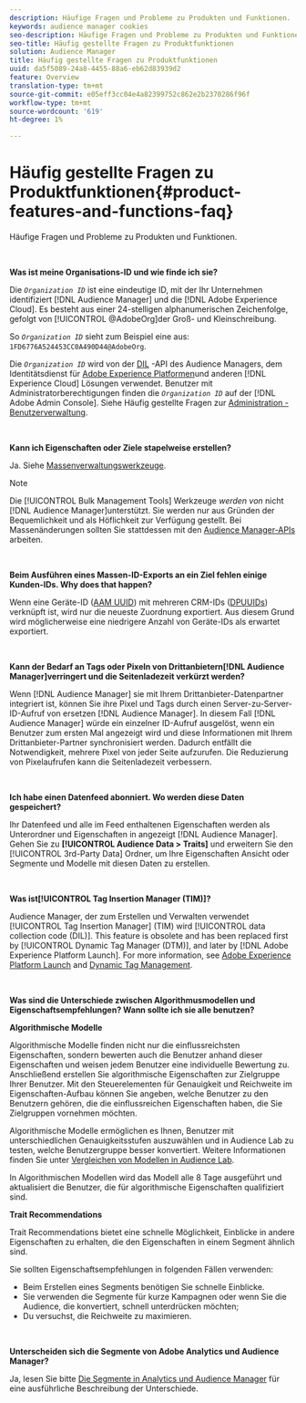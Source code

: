 ```yaml
---
description: Häufige Fragen und Probleme zu Produkten und Funktionen.
keywords: audience manager cookies
seo-description: Häufige Fragen und Probleme zu Produkten und Funktionen.
seo-title: Häufig gestellte Fragen zu Produktfunktionen
solution: Audience Manager
title: Häufig gestellte Fragen zu Produktfunktionen
uuid: da5f5089-24a8-4455-88a6-eb62d83939d2
feature: Overview
translation-type: tm+mt
source-git-commit: e05eff3cc04e4a82399752c862e2b2370286f96f
workflow-type: tm+mt
source-wordcount: '619'
ht-degree: 1%

---
```



# Häufig gestellte Fragen zu Produktfunktionen{#product-features-and-functions-faq}

Häufige Fragen und Probleme zu Produkten und Funktionen.

 

<!-- 

faq_features_functions.xml

 -->

**Was ist meine Organisations-ID und wie finde ich sie?**

Die *`Organization ID`* ist eine eindeutige ID, mit der Ihr Unternehmen identifiziert [!DNL Audience Manager] und die [!DNL Adobe Experience Cloud]. Es besteht aus einer 24-stelligen alphanumerischen Zeichenfolge, gefolgt von [!UICONTROL @AdobeOrg]der Groß- und Kleinschreibung.

So *`Organization ID`* sieht zum Beispiel eine aus: `1FD6776A524453CC0A490D44@AdobeOrg`.

Die *`Organization ID`* wird von der [DIL](../dil/dil-overview.md) -API des Audience Managers, dem Identitätsdienst für [Adobe Experience Platformen](https://docs.adobe.com/content/help/en/id-service/using/home.html)und anderen [!DNL Experience Cloud] Lösungen verwendet. Benutzer mit Administratorberechtigungen finden die *`Organization ID`* auf der [!DNL Adobe Admin Console]. Siehe Häufig gestellte Fragen zur [Administration - Benutzerverwaltung](https://docs.adobe.com/content/help/en/core-services/interface/manage-users-and-products/admin-getting-started.html).

 

**Kann ich Eigenschaften oder Ziele stapelweise erstellen?**

Ja. Siehe [Massenverwaltungswerkzeuge](../reference/bulk-management-tools/bulk-management-intro.md).

>[!NOTE]
>
>Die [!UICONTROL Bulk Management Tools] Werkzeuge *werden von* nicht [!DNL Audience Manager]unterstützt. Sie werden nur aus Gründen der Bequemlichkeit und als Höflichkeit zur Verfügung gestellt. Bei Massenänderungen sollten Sie stattdessen mit den [Audience Manager-APIs](../api/api.md) arbeiten.

 

**Beim Ausführen eines Massen-ID-Exports an ein Ziel fehlen einige Kunden-IDs. Why does that happen?**

Wenn eine Geräte-ID ([AAM UUID](../reference/ids-in-aam.md)) mit mehreren CRM-IDs ([DPUUIDs](../reference/ids-in-aam.md)) verknüpft ist, wird nur die neueste Zuordnung exportiert. Aus diesem Grund wird möglicherweise eine niedrigere Anzahl von Geräte-IDs als erwartet exportiert.

 

**Kann der Bedarf an Tags oder Pixeln von Drittanbietern[!DNL Audience Manager]verringert und die Seitenladezeit verkürzt werden?**

Wenn [!DNL Audience Manager] sie mit Ihrem Drittanbieter-Datenpartner integriert ist, können Sie ihre Pixel und Tags durch einen Server-zu-Server-ID-Aufruf von ersetzen [!DNL Audience Manager]. In diesem Fall [!DNL Audience Manager] würde ein einzelner ID-Aufruf ausgelöst, wenn ein Benutzer zum ersten Mal angezeigt wird und diese Informationen mit Ihrem Drittanbieter-Partner synchronisiert werden. Dadurch entfällt die Notwendigkeit, mehrere Pixel von jeder Seite aufzurufen. Die Reduzierung von Pixelaufrufen kann die Seitenladezeit verbessern.

 

**Ich habe einen Datenfeed abonniert. Wo werden diese Daten gespeichert?**

Ihr Datenfeed und alle im Feed enthaltenen Eigenschaften werden als Unterordner und Eigenschaften in angezeigt [!DNL Audience Manager]. Gehen Sie zu **[!UICONTROL Audience Data > Traits]** und erweitern Sie den [!UICONTROL 3rd-Party Data] Ordner, um Ihre Eigenschaften Ansicht oder Segmente und Modelle mit diesen Daten zu erstellen.

 

**Was ist[!UICONTROL Tag Insertion Manager (TIM)]?**

Audience Manager, der zum Erstellen und Verwalten verwendet [!UICONTROL Tag Insertion Manager] (TIM) wird [!UICONTROL data collection code (DIL)]. This feature is obsolete and has been replaced first by [!UICONTROL Dynamic Tag Manager (DTM)], and later by [!DNL Adobe Experience Platform Launch]. For more information, see [Adobe Experience Platform Launch](https://docs.adobelaunch.com/) and [Dynamic Tag Management](https://docs.adobe.com/content/help/en/dtm/using/dtm-home.html).

 

**Was sind die Unterschiede zwischen Algorithmusmodellen und Eigenschaftsempfehlungen? Wann sollte ich sie alle benutzen?**

**Algorithmische Modelle**

Algorithmische Modelle finden nicht nur die einflussreichsten Eigenschaften, sondern bewerten auch die Benutzer anhand dieser Eigenschaften und weisen jedem Benutzer eine individuelle Bewertung zu. Anschließend erstellen Sie algorithmische Eigenschaften zur Zielgruppe Ihrer Benutzer. Mit den Steuerelementen für Genauigkeit und Reichweite im Eigenschaften-Aufbau können Sie angeben, welche Benutzer zu den Benutzern gehören, die die einflussreichen Eigenschaften haben, die Sie Zielgruppen vornehmen möchten.

Algorithmische Modelle ermöglichen es Ihnen, Benutzer mit unterschiedlichen Genauigkeitsstufen auszuwählen und in Audience Lab zu testen, welche Benutzergruppe besser konvertiert. Weitere Informationen finden Sie unter [Vergleichen von Modellen in Audience Lab](../features/audience-lab/audience-lab-use-cases.md#compare-models).

In Algorithmischen Modellen wird das Modell alle 8 Tage ausgeführt und aktualisiert die Benutzer, die für algorithmische Eigenschaften qualifiziert sind.

**Trait Recommendations**

Trait Recommendations bietet eine schnelle Möglichkeit, Einblicke in andere Eigenschaften zu erhalten, die den Eigenschaften in einem Segment ähnlich sind.

Sie sollten Eigenschaftsempfehlungen in folgenden Fällen verwenden:

* Beim Erstellen eines Segments benötigen Sie schnelle Einblicke.
* Sie verwenden die Segmente für kurze Kampagnen oder wenn Sie die Audience, die konvertiert, schnell unterdrücken möchten;
* Du versuchst, die Reichweite zu maximieren.

 

**Unterscheiden sich die Segmente von Adobe Analytics und Audience Manager?**

Ja, lesen Sie bitte [Die Segmente in Analytics und Audience Manager](https://docs.adobe.com/content/help/en/analytics/integration/audience-analytics/audience-analytics-workflow/aam-analytics-segments.html) für eine ausführliche Beschreibung der Unterschiede.
